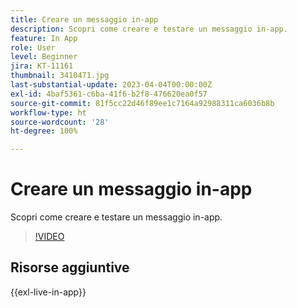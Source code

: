 ```yaml
---
title: Creare un messaggio in-app
description: Scopri come creare e testare un messaggio in-app.
feature: In App
role: User
level: Beginner
jira: KT-11161
thumbnail: 3410471.jpg
last-substantial-update: 2023-04-04T00:00:00Z
exl-id: 4baf5361-c6ba-41f6-b2f8-476620ea0f57
source-git-commit: 81f5cc22d46f89ee1c7164a92988311ca6036b8b
workflow-type: ht
source-wordcount: '28'
ht-degree: 100%

---
```


# Creare un messaggio in-app

Scopri come creare e testare un messaggio in-app.

>[!VIDEO](https://video.tv.adobe.com/v/3410471?quality=12&learn=on)

## Risorse aggiuntive

{{exl-live-in-app}}
